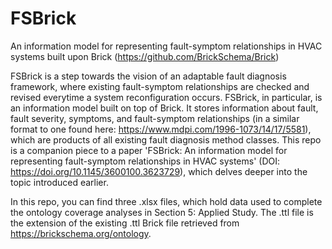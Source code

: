 # FSBrick

An information model for representing fault-symptom relationships in HVAC systems built upon Brick (https://github.com/BrickSchema/Brick)

FSBrick is a step towards the vision of an adaptable fault diagnosis framework, where existing fault-symptom relationships are checked and revised everytime a system reconfiguration occurs. FSBrick, in particular, is an information model built on top of Brick. It stores information about fault, fault severity, symptoms, and fault-symptom relationships (in a similar format to one found here: https://www.mdpi.com/1996-1073/14/17/5581), which are products of all existing fault diagnosis method classes. This repo is a companion piece to a paper 'FSBrick: An information model for representing fault-symptom relationships in HVAC systems' (DOI: https://doi.org/10.1145/3600100.3623729), which delves deeper into the topic introduced earlier.

In this repo, you can find three .xlsx files, which hold data used to complete the ontology coverage analyses in Section 5: Applied Study. The .ttl file is the extension of the existing .ttl Brick file retrieved from https://brickschema.org/ontology.
